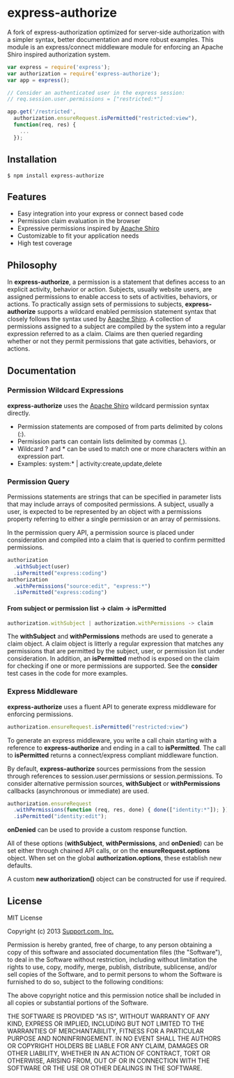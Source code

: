 # express-authorize

A fork of express-authorization optimized for server-side authorization with a simpler syntax, better documentation and more robust examples.
This module is an express/connect middleware module for enforcing an Apache Shiro inspired authorization system.

```js
var express = require('express');
var authorization = require('express-authorize');
var app = express();

// Consider an authenticated user in the express session:
// req.session.user.permissions = ["restricted:*"]

app.get('/restricted',
  authorization.ensureRequest.isPermitted("restricted:view"),
  function(req, res) {
    ...
  });
```

## Installation

    $ npm install express-authorize

## Features

  * Easy integration into your express or connect based code
  * Permission claim evaluation in the browser
  * Expressive permissions inspired by [Apache Shiro](http://shiro.apache.org/permissions.html)
  * Customizable to fit your application needs
  * High test coverage

## Philosophy

  In __express-authorize__, a permission is a statement that defines access to an explicit activity, behavior or action.
  Subjects, usually website users, are assigned permissions to enable access to sets of activities, behaviors, or actions.
  To practically assign sets of permissions to subjects, __express-authorize__ supports a wildcard enabled permission statement
  syntax that closely follows the syntax used by [Apache Shiro](http://shiro.apache.org/permissions.html).
  A collection of permissions assigned to a subject are compiled by the system into a regular expression referred to as a claim.
  Claims are then queried regarding whether or not they permit permissions that gate activities, behaviors, or actions.

## Documentation

### Permission Wildcard Expressions

  __express-authorize__ uses the [Apache Shiro](http://shiro.apache.org/permissions.html) wildcard permission syntax directly.

   * Permission statements are composed of from parts delimited by colons (:).
   * Permission parts can contain lists delimited by commas (,).
   * Wildcard ? and * can be used to match one or more characters within an expression part.
   * Examples: system:* | activity:create,update,delete

### Permission Query

  Permissions statements are strings that can be specified in parameter lists that may include arrays of composited permissions.
  A subject, usually a user, is expected to be represented by an object with a permissions property referring to either
  a single permission or an array of permissions.

  In the permission query API, a permission source is placed under consideration and compiled into a claim that is
  queried to confirm permitted permissions.

```js
authorization
  .withSubject(user)
  .isPermitted("express:coding")
authorization
  .withPermissions("source:edit", "express:*")
  .isPermitted("express:coding")
```

#### From subject or permission list -> claim -> isPermitted
```js
authorization.withSubject | authorization.withPermissions -> claim
```
  The __withSubject__ and __withPermissions__ methods are used to generate a claim object.
  A claim object is litterly a regular expression that matches any permissions that are permitted by the
  subject, user, or permission list under consideration.  In addition, an __isPermitted__ method is exposed on
  the claim for checking if one or more permissions are supported.  See the __consider__ test cases in the code
  for more examples.

### Express Middleware

  __express-authorize__ uses a fluent API to generate express middleware for enforcing permissions.
  ```js
  authorization.ensureRequest.isPermitted("restricted:view")
  ```
  To generate an express middleware, you write a call chain starting with a reference to __express-authorize__
  and ending in a call to __isPermitted__.  The call to __isPermitted__ returns a connect/express compliant middleware function.

  By default, __express-authorize__ sources permissions from the session through references to session.user.permissions or session.permissions.
  To consider alternative permission sources, __withSubject__ or __withPermissions__ callbacks (asynchronous or immediate) are used.
  ```js
  authorization.ensureRequest
    .withPermissions(function (req, res, done) { done(["identity:*"]); })
    .isPermitted("identity:edit");
  ```

  __onDenied__ can be used to provide a custom response function.

  All of these options (__withSubject__, __withPermissions__, and __onDenied__)
  can be set either through chained API calls, or on the __ensureRequest.options__ object.
  When set on the global __authorization.options__, these establish new defaults.

  A custom __new authorization()__ object can be constructed for use if required.

## License

MIT License

Copyright (c) 2013 [Support.com, Inc.](http://www.support.com)

Permission is hereby granted, free of charge, to any person obtaining a copy
of this software and associated documentation files (the "Software"), to deal
in the Software without restriction, including without limitation the rights
to use, copy, modify, merge, publish, distribute, sublicense, and/or sell
copies of the Software, and to permit persons to whom the Software is
furnished to do so, subject to the following conditions:

The above copyright notice and this permission notice shall be included in
all copies or substantial portions of the Software.

THE SOFTWARE IS PROVIDED "AS IS", WITHOUT WARRANTY OF ANY KIND, EXPRESS OR
IMPLIED, INCLUDING BUT NOT LIMITED TO THE WARRANTIES OF MERCHANTABILITY,
FITNESS FOR A PARTICULAR PURPOSE AND NONINFRINGEMENT. IN NO EVENT SHALL THE
AUTHORS OR COPYRIGHT HOLDERS BE LIABLE FOR ANY CLAIM, DAMAGES OR OTHER
LIABILITY, WHETHER IN AN ACTION OF CONTRACT, TORT OR OTHERWISE, ARISING FROM,
OUT OF OR IN CONNECTION WITH THE SOFTWARE OR THE USE OR OTHER DEALINGS IN
THE SOFTWARE.
